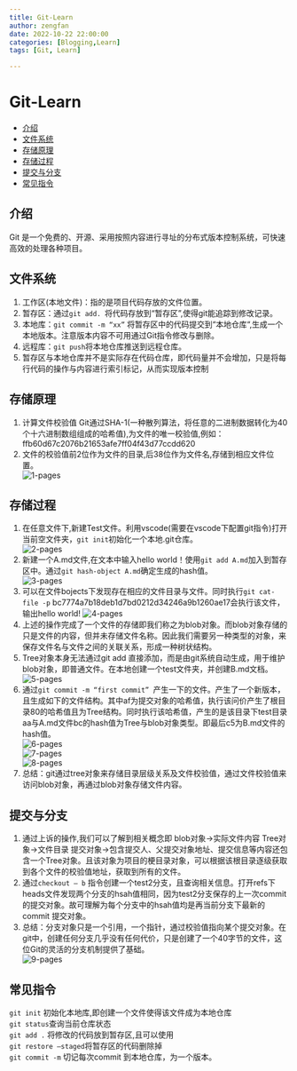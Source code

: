 ```yaml
---
title: Git-Learn
author: zengfan
date: 2022-10-22 22:00:00 
categories: [Blogging,Learn]
tags: [Git, Learn]

---
```

# Git-Learn
  - [介绍](#介绍)
  - [文件系统](#文件系统)
  - [存储原理](#存储原理)
  - [存储过程](#存储过程)
  - [提交与分支](#提交与分支)
  - [常见指令](#常见指令)
## 介绍
Git 是一个免费的、开源、采用按照内容进行寻址的分布式版本控制系统，可快速高效的处理各种项目。  

## 文件系统
1. 工作区(本地文件)：指的是项目代码存放的文件位置。
2. 暂存区：通过`git add. `将代码存放到“暂存区”,使得git能追踪到修改记录。
3. 本地库：`git commit -m “xx”` 将暂存区中的代码提交到“本地仓库“,生成一个本地版本。注意版本内容不可用通过Git指令修改与删除。
4. 远程库：`git push`将本地仓库推送到远程仓库。
5. 暂存区与本地仓库并不是实际存在代码仓库，即代码量并不会增加，只是将每行代码的操作与内容进行索引标记，从而实现版本控制  

## 存储原理
1. 计算文件校验值 Git通过SHA-1(一种散列算法，将任意的二进制数据转化为40个十六进制数组组成的哈希值),为文件的唯一校验值,例如：ffb60d67c2076b21653afe7ff04f43d77ccdd620
2. 文件的校验值前2位作为文件的目录,后38位作为文件名,存储到相应文件位置。  
![1-pages](/posts/20221023/1.png)  

## 存储过程
1. 在任意文件下,新建Test文件。利用vscode(需要在vscode下配置git指令)打开当前空文件夹，`git init`初始化一个本地.git仓库。  
![2-pages](/posts/20221023/2.png)
2. 新建一个A.md文件,在文本中输入hello world！使用`git add A.md`加入到暂存区中。通过`git hash-object A.md`确定生成的hash值。  
![3-pages](/posts/20221023/3.png)
3. 可以在文件bojects下发现存在相应的文件目录与文件。同时执行`git cat-file -p` bc7774a7b18deb1d7bd0212d34246a9b1260ae17会执行该文件，输出hello world!
![4-pages](/posts/20221023/4.png)
4. 上述的操作完成了一个文件的存储即我们称之为blob对象。而blob对象存储的只是文件的内容，但并未存储文件名称。因此我们需要另一种类型的对象，来保存文件名与文件之间的关联关系，形成一种树状结构。
5. Tree对象本身无法通过git add 直接添加，而是由git系统自动生成，用于维护blob对象，即普通文件。在本地创建一个test文件夹，并创建B.md文档。  
![5-pages](/posts/20221023/5.png)
6. 通过`git commit -m “first commit” `产生一下的文件。产生了一个新版本，且生成如下的文件结构。其中af为提交对象的哈希值，执行该问价产生了根目录80的哈希值且为Tree结构。同时执行该哈希值，产生的是该目录下test目录aa与A.md文件bc的hash值为Tree与blob对象类型。即最后c5为B.md文件的hash值。  
![6-pages](/posts/20221023/6.png)  
![7-pages](/posts/20221023/7.png)  
![8-pages](/posts/20221023/8.png)  
7. 总结：git通过tree对象来存储目录层级关系及文件校验值，通过文件校验值来访问blob对象，再通过blob对象存储文件内容。  

## 提交与分支
1. 通过上诉的操作,我们可以了解到相关概念即 blob对象->实际文件内容 Tree对象->文件目录 提交对象->包含提交人、父提交对象地址、提交信息等内容还包含一个Tree对象。且该对象为项目的梗目录对象，可以根据该根目录逐级获取到各个文件的校验值地址，获取到所有的文件。
2. 通过`checkout – b` 指令创建一个test2分支，且查询相关信息。打开refs下heads文件发现两个分支的hsah值相同，因为test2分支保存的上一次commit的提交对象。故可理解为每个分支中的hsah值均是再当前分支下最新的commit 提交对象。
3. 总结：分支对象只是一个引用，一个指针，通过校验值指向某个提交对象。在git中，创建任何分支几乎没有任何代价，只是创建了一个40字节的文件，这位Git的灵活的分支机制提供了基础。  
![9-pages](/posts/20221023/9.png)   

## 常见指令
`git init` 初始化本地库,即创建一个文件使得该文件成为本地仓库  
`git status`查询当前仓库状态  
`git add .`  将修改的代码放到暂存区,且可以使用   
`git restore –staged`将暂存区的代码删除掉  
`git commit -m` 切记每次commit 到本地仓库，为一个版本。

